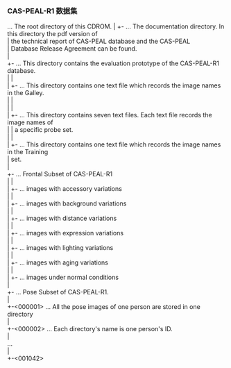 ### CAS-PEAL-R1 数据集
 <CAS-PEAL-R1>			... The root directory of this CDROM.
    |
    +-<Documents>		... The documentation directory. In this directory the pdf version of  
    |				    the technical report of CAS-PEAL database and the CAS-PEAL  
    |			 	    Database Release Agreement can be found.  
    |  
    +-<Evaluation Prototype>	... This directory contains the evaluation prototype of the CAS-PEAL-R1 database.  
    |	|  
    |	+-<Gallery>		... This directory contains one text file which records the image names in the Galley.  
    |	|  				     
    |	|  
    |	+-<Probe Sets>		... This directory contains seven text files. Each text file records the image names of  
    |	|			    a specific probe set.  
    |	|  
    |	+-<Training Set>	... This directory contains one text file which records the image names in the Training   
    |			   	    set.  
    |   	
    +-<FRONTAL>			... Frontal Subset of CAS-PEAL-R1  
    |	|   
    |	+-<Accessory>		... images with accessory variations    
    |	|                                                         
    |	+-<Background>		... images with background variations  
    |	|                                                    
    |	+-<Distance>		... images with distance variations      
    |	|                                                      
    |	+-<Expression>		... images with expression variations  
    |	|                                                     
    |	+-<Lighting>		... images with lighting variations   
    |	|                                                
    |	+-<Aging>		... images with aging variations   
    |	|                                                  
    |	+-<Normal>		... images under normal conditions      
    |                                             
    +-<POSE>			... Pose Subset of CAS-PEAL-R1.    
    	|                      
    	+-<000001>		... All the pose images of one person are stored in one directory    
    	|    
    	+-<000002>		... Each directory's name is one person's ID.    
     	|    
    	...    
    	|    
    	+-<001042>    
